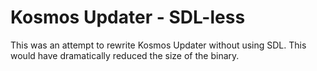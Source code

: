 # Kosmos Updater - SDL-less

This was an attempt to rewrite Kosmos Updater without using SDL. This would have dramatically reduced the size of the binary.

